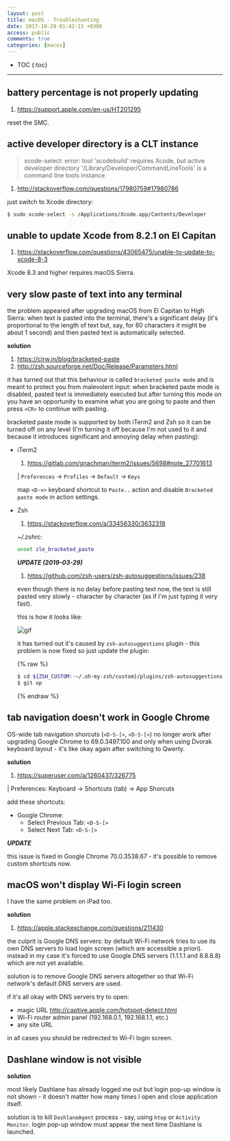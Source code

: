 ```yaml
---
layout: post
title: macOS - Troubleshooting
date: 2017-10-29 01:42:13 +0300
access: public
comments: true
categories: [macos]
---
```


<!-- more -->

* TOC
{:toc}
<hr>

battery percentage is not properly updating
-------------------------------------------

1. <https://support.apple.com/en-us/HT201295>

reset the SMC.

active developer directory is a CLT instance
--------------------------------------------

> xcode-select: error: tool 'xcodebuild' requires Xcode, but active developer
> directory '/Library/Developer/CommandLineTools' is a command line tools instance

1. <http://stackoverflow.com/questions/17980759#17980786>

just switch to Xcode directory:

```sh
$ sudo xcode-select -s /Applications/Xcode.app/Contents/Developer
```

unable to update Xcode from 8.2.1 on El Capitan
-----------------------------------------------

1. <https://stackoverflow.com/questions/43065475/unable-to-update-to-xcode-8-3>

Xcode 8.3 and higher requires macOS Sierra.

very slow paste of text into any terminal
-----------------------------------------

the problem appeared after upgrading macOS from El Capitan to High Sierra:
when text is pasted into the terminal, there's a significant delay (it's
proportional to the length of text but, say, for 80 characters it might be
about 1 second) and then pasted text is automatically selected.

**solution**

1. <https://cirw.in/blog/bracketed-paste>
2. <http://zsh.sourceforge.net/Doc/Release/Parameters.html>

it has turned out that this behaviour is called `bracketed paste mode`
and is meant to protect you from malevolent input: when bracketed paste
mode is disabled, pasted text is immediately executed but after turning
this mode on you have an opportunity to examine what you are going to
paste and then press `<CR>` to continue with pasting.

bracketed paste mode is supported by both iTerm2 and Zsh so it can be
turned off on any level (I'm turning it off because I'm not used to it
and because it introduces significant and annoying delay when pasting):

- iTerm2

  1. <https://gitlab.com/gnachman/iterm2/issues/5698#note_27701613>

  | `Preferences` → `Profiles` → `Default` → `Keys`

  map `<D-v>` keyboard shortcut to `Paste..` action and
  disable `Bracketed paste mode` in action settings.

- Zsh

  1. <https://stackoverflow.com/a/33456330/3632318>

  _~/.zshrc_:

  ```zsh
  unset zle_bracketed_paste
  ```

  ***UPDATE (2019-03-29)***

  1. <https://github.com/zsh-users/zsh-autosuggestions/issues/238>

  even though there is no delay before pasting text now, the text is still pasted
  very slowly - character by character (as if I'm just typing it very fast).

  this is how it looks like:

  ![gif](https://user-images.githubusercontent.com/8588/30973542-38b472d2-a422-11e7-8d39-4aa98c1d1ac4.gif)

  it has turned out it's caused by `zsh-autosuggestions` plugin - this problem
  is now fixed so just update the plugin:

  {% raw %}
  ```sh
  $ cd ${ZSH_CUSTOM:-~/.oh-my-zsh/custom}/plugins/zsh-autosuggestions
  $ git up
  ```
  {% endraw %}

tab navigation doesn't work in Google Chrome
--------------------------------------------

OS-wide tab navigation shorcuts (`<D-S-[>`, `<D-S-[>`) no longer work after
upgrading Google Chrome to 69.0.3497.100 and only when using Dvorak keyboard
layout - it's like okay again after switching to Qwerty.

**solution**

1. <https://superuser.com/a/1260437/326775>

| Preferences: Keyboard → Shortcuts (tab) → App Shorcuts

add these shortcuts:

- Google Chrome:
  - Select Previous Tab: `<D-S-[>`
  - Select Next Tab: `<D-S-[>`

***UPDATE***

this issue is fixed in Google Chrome 70.0.3538.67 - it's possible to remove
custom shortcuts now.

macOS won't display Wi-Fi login screen
--------------------------------------

I have the same problem on iPad too.

**solution**

1. <https://apple.stackexchange.com/questions/211430>

the culprit is Google DNS servers: by default Wi-Fi network tries to use its
own DNS servers to load login screen (which are accessible a priori). instead
in my case it's forced to use Google DNS servers (1.1.1.1 and 8.8.8.8) which
are not yet available.

solution is to remove Google DNS servers altogether so that Wi-Fi network's
default DNS servers are used.

if it's all okay with DNS servers try to open:

- magic URL <http://captive.apple.com/hotspot-detect.html>
- Wi-Fi router admin panel (192.168.0.1, 192.168.1.1, etc.)
- any site URL

in all cases you should be redirected to Wi-Fi login screen.

Dashlane window is not visible
------------------------------

**solution**

most likely Dashlane has already logged me out but login pop-up window is not
shown - it doesn't matter how many times I open and close application itself.

solution is to kill `DashlaneAgent` process - say, using `htop` or `Activity
Monitor`. login pop-up window must appear the next time Dashlane is launched.
